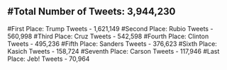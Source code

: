 #Total Number of Tweets: 3,944,230 
---
#First Place: Trump Tweets - 1,621,149
#Second Place: Rubio Tweets - 560,998
#Third Place: Cruz Tweets - 542,598
#Fourth Place: Clinton Tweets - 495,236
#Fifth Place: Sanders Tweets - 376,623
#Sixth Place: Kasich Tweets - 158,724
#Seventh Place: Carson Tweets - 117,946
#Last Place: Jeb! Tweets - 70,964
